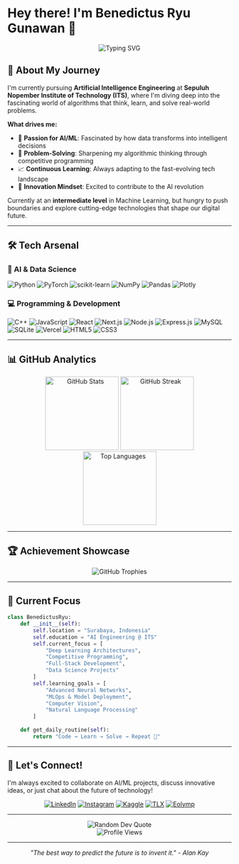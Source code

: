 # Hey there! I'm Benedictus Ryu Gunawan 👋

<div align="center">
  <img src="https://readme-typing-svg.demolab.com?font=Fira+Code&size=22&duration=3000&pause=1000&color=00D9FF&center=true&vCenter=true&width=600&lines=AI+Engineering+Student+%40+ITS;Machine+Learning+Enthusiast;Competitive+Programming+Explorer;Building+Tomorrow's+Intelligence" alt="Typing SVG" />
</div>

## 🚀 About My Journey

I'm currently pursuing **Artificial Intelligence Engineering** at **Sepuluh Nopember Institute of Technology (ITS)**, where I'm diving deep into the fascinating world of algorithms that think, learn, and solve real-world problems.

**What drives me:**
- 🧠 **Passion for AI/ML**: Fascinated by how data transforms into intelligent decisions
- 🎯 **Problem-Solving**: Sharpening my algorithmic thinking through competitive programming
- 📈 **Continuous Learning**: Always adapting to the fast-evolving tech landscape
- 🌟 **Innovation Mindset**: Excited to contribute to the AI revolution

Currently at an **intermediate level** in Machine Learning, but hungry to push boundaries and explore cutting-edge technologies that shape our digital future.

---

## 🛠️ Tech Arsenal

### 🤖 AI & Data Science
![Python](https://img.shields.io/badge/Python-3776AB?style=for-the-badge&logo=python&logoColor=white)
![PyTorch](https://img.shields.io/badge/PyTorch-EE4C2C?style=for-the-badge&logo=pytorch&logoColor=white)
![scikit-learn](https://img.shields.io/badge/scikit--learn-F7931E?style=for-the-badge&logo=scikit-learn&logoColor=white)
![NumPy](https://img.shields.io/badge/NumPy-013243?style=for-the-badge&logo=numpy&logoColor=white)
![Pandas](https://img.shields.io/badge/Pandas-150458?style=for-the-badge&logo=pandas&logoColor=white)
![Plotly](https://img.shields.io/badge/Plotly-3F4F75?style=for-the-badge&logo=plotly&logoColor=white)

### 💻 Programming & Development
![C++](https://img.shields.io/badge/C++-00599C?style=for-the-badge&logo=c%2B%2B&logoColor=white)
![JavaScript](https://img.shields.io/badge/JavaScript-F7DF1E?style=for-the-badge&logo=javascript&logoColor=black)
![React](https://img.shields.io/badge/React-20232A?style=for-the-badge&logo=react&logoColor=61DAFB)
![Next.js](https://img.shields.io/badge/Next.js-000000?style=for-the-badge&logo=next.js&logoColor=white)
![Node.js](https://img.shields.io/badge/Node.js-339933?style=for-the-badge&logo=node.js&logoColor=white)
![Express.js](https://img.shields.io/badge/Express.js-000000?style=for-the-badge&logo=express&logoColor=white)
![MySQL](https://img.shields.io/badge/MySQL-4479A1?style=for-the-badge&logo=mysql&logoColor=white)
![SQLite](https://img.shields.io/badge/SQLite-003B57?style=for-the-badge&logo=sqlite&logoColor=white)
![Vercel](https://img.shields.io/badge/Vercel-000000?style=for-the-badge&logo=vercel&logoColor=white)
![HTML5](https://img.shields.io/badge/HTML5-E34F26?style=for-the-badge&logo=html5&logoColor=white)
![CSS3](https://img.shields.io/badge/CSS3-1572B6?style=for-the-badge&logo=css3&logoColor=white)

---

## 📊 GitHub Analytics

<div align="center">
  <img src="https://github-readme-stats.vercel.app/api?username=Ryu2804&show_icons=true&theme=tokyonight&hide_border=true&include_all_commits=true&count_private=true" alt="GitHub Stats" height="165">
  <img src="https://github-readme-streak-stats.herokuapp.com/?user=Ryu2804&theme=tokyonight&hide_border=true" alt="GitHub Streak" height="165">
</div>

<div align="center">
  <img src="https://github-readme-stats.vercel.app/api/top-langs/?username=Ryu2804&theme=tokyonight&hide_border=true&include_all_commits=true&count_private=true&layout=compact" alt="Top Languages" height="165">
</div>

---

## 🏆 Achievement Showcase

<div align="center">
  <img src="https://github-profile-trophy.vercel.app/?username=Ryu2804&theme=tokyonight&no-frame=true&no-bg=false&margin-w=4&row=2&column=4" alt="GitHub Trophies">
</div>

---

## 🌟 Current Focus

```python
class BenedictusRyu:
    def __init__(self):
        self.location = "Surabaya, Indonesia"
        self.education = "AI Engineering @ ITS"
        self.current_focus = [
            "Deep Learning Architectures",
            "Competitive Programming",
            "Full-Stack Development",
            "Data Science Projects"
        ]
        self.learning_goals = [
            "Advanced Neural Networks",
            "MLOps & Model Deployment", 
            "Computer Vision",
            "Natural Language Processing"
        ]
    
    def get_daily_routine(self):
        return "Code → Learn → Solve → Repeat 🔄"
```

---

## 🤝 Let's Connect!

I'm always excited to collaborate on AI/ML projects, discuss innovative ideas, or just chat about the future of technology!

<div align="center">
  
[![LinkedIn](https://img.shields.io/badge/LinkedIn-0077B5?style=for-the-badge&logo=linkedin&logoColor=white)](https://linkedin.com/in/benedictus-ryu-gunawan-644238374/)
[![Instagram](https://img.shields.io/badge/Instagram-E4405F?style=for-the-badge&logo=instagram&logoColor=white)](https://instagram.com/benedictus.ryu)
[![Kaggle](https://img.shields.io/badge/Kaggle-20BEFF?style=for-the-badge&logo=kaggle&logoColor=white)](https://www.kaggle.com/benedictusryugunawan)
[![TLX](https://img.shields.io/badge/TLX-FF6B35?style=for-the-badge&logo=code&logoColor=white)](https://tlx.toki.id/profiles/Ryu_2804)
[![Eolymp](https://img.shields.io/badge/Eolymp-4A90E2?style=for-the-badge&logo=trophy&logoColor=white)](https://basecamp.eolymp.com/en/users/Ryu2804)

</div>

---

<div align="center">
  <img src="https://quotes-github-readme.vercel.app/api?type=horizontal&theme=tokyonight" alt="Random Dev Quote">
</div>

<div align="center">
  <img src="https://komarev.com/ghpvc/?username=Ryu2804&color=blueviolet&style=for-the-badge&label=Profile+Views" alt="Profile Views">
</div>

---

<div align="center">
  <i>"The best way to predict the future is to invent it." - Alan Kay</i>
</div>
